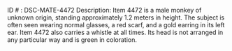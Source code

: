 ID # : DSC-MATE-4472
Description: Item 4472 is a male monkey of unknown origin, standing approximately 1.2 meters in height. The subject is often seen wearing normal glasses, a red scarf, and a gold earring in its left ear. Item 4472 also carries a whistle at all times. Its head is not arranged in any particular way and is green in coloration.